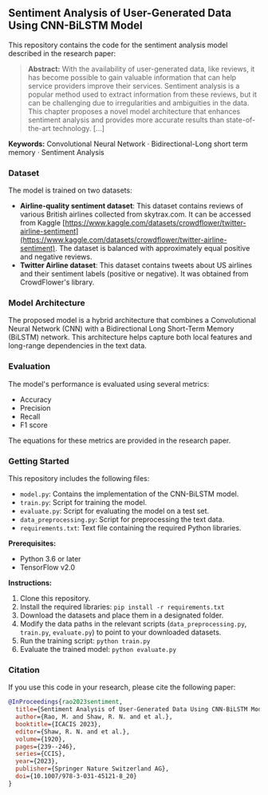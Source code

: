 ## Sentiment Analysis of User-Generated Data Using CNN-BiLSTM Model

This repository contains the code for the sentiment analysis model described in the research paper:

> **Abstract:** With the availability of user-generated data, like reviews, it has become possible to gain valuable information that can help service providers improve their services. Sentiment analysis is a popular method used to extract information from these reviews, but it can be challenging due to irregularities and ambiguities in the data. This chapter proposes a novel model architecture that enhances sentiment analysis and provides more accurate results than state-of-the-art technology. [...]

**Keywords:** Convolutional Neural Network · Bidirectional-Long short term memory · Sentiment Analysis

### Dataset

The model is trained on two datasets:

* **Airline-quality sentiment dataset**: This dataset contains reviews of various British airlines collected from skytrax.com. It can be accessed from Kaggle [https://www.kaggle.com/datasets/crowdflower/twitter-airline-sentiment](https://www.kaggle.com/datasets/crowdflower/twitter-airline-sentiment). The dataset is balanced with approximately equal positive and negative reviews.
* **Twitter Airline dataset**: This dataset contains tweets about US airlines and their sentiment labels (positive or negative). It was obtained from CrowdFlower's library.

### Model Architecture

The proposed model is a hybrid architecture that combines a Convolutional Neural Network (CNN) with a Bidirectional Long Short-Term Memory (BiLSTM) network. This architecture helps capture both local features and long-range dependencies in the text data.

### Evaluation

The model's performance is evaluated using several metrics:

* Accuracy
* Precision
* Recall
* F1 score

The equations for these metrics are provided in the research paper.

### Getting Started

This repository includes the following files:

* `model.py`: Contains the implementation of the CNN-BiLSTM model.
* `train.py`: Script for training the model.
* `evaluate.py`: Script for evaluating the model on a test set.
* `data_preprocessing.py`: Script for preprocessing the text data.
* `requirements.txt`: Text file containing the required Python libraries.

**Prerequisites:**

* Python 3.6 or later
* TensorFlow v2.0

**Instructions:**

1. Clone this repository.
2. Install the required libraries: `pip install -r requirements.txt`
3. Download the datasets and place them in a designated folder.
4. Modify the data paths in the relevant scripts (`data_preprocessing.py`, `train.py`, `evaluate.py`) to point to your downloaded datasets.
5. Run the training script: `python train.py`
6. Evaluate the trained model: `python evaluate.py`

### Citation

If you use this code in your research, please cite the following paper:

```bibtex
@InProceedings{rao2023sentiment,
  title={Sentiment Analysis of User-Generated Data Using CNN-BiLSTM Model},
  author={Rao, M. and Shaw, R. N. and et al.},
  booktitle={ICACIS 2023},
  editor={Shaw, R. N. and et al.},
  volume={1920},
  pages={239--246},
  series={CCIS},
  year={2023},
  publisher={Springer Nature Switzerland AG},
  doi={10.1007/978-3-031-45121-8_20}
}
